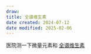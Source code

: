 ```yaml
---
draw:
title: 全谱维生素
date created: 2024-07-12
date modified: 2025-02-06
---
```


医院测一下微量元素和 [全谱维生素](https://www.zhihu.com/search?q=%E5%85%A8%E8%B0%B1%E7%BB%B4%E7%94%9F%E7%B4%A0&search_source=Entity&hybrid_search_source=Entity&hybrid_search_extra=%7B%22sourceType%22%3A%22answer%22%2C%22sourceId%22%3A3556711321%7D)
